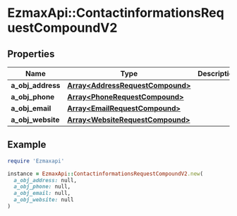 # EzmaxApi::ContactinformationsRequestCompoundV2

## Properties

| Name | Type | Description | Notes |
| ---- | ---- | ----------- | ----- |
| **a_obj_address** | [**Array&lt;AddressRequestCompound&gt;**](AddressRequest.md) |  |  |
| **a_obj_phone** | [**Array&lt;PhoneRequestCompound&gt;**](PhoneRequest.md) |  |  |
| **a_obj_email** | [**Array&lt;EmailRequestCompound&gt;**](EmailRequest.md) |  |  |
| **a_obj_website** | [**Array&lt;WebsiteRequestCompound&gt;**](WebsiteRequest.md) |  |  |

## Example

```ruby
require 'Ezmaxapi'

instance = EzmaxApi::ContactinformationsRequestCompoundV2.new(
  a_obj_address: null,
  a_obj_phone: null,
  a_obj_email: null,
  a_obj_website: null
)
```

